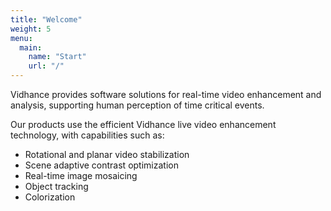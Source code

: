 ```yaml
---
title: "Welcome"
weight: 5
menu:
  main:
    name: "Start"
    url: "/"
---
```

Vidhance provides software solutions for real-time video enhancement and analysis, supporting human perception of time critical events.

Our products use the efficient Vidhance live video enhancement technology, with capabilities such as:

- Rotational and planar video stabilization
- Scene adaptive contrast optimization
- Real-time image mosaicing
- Object tracking
- Colorization
